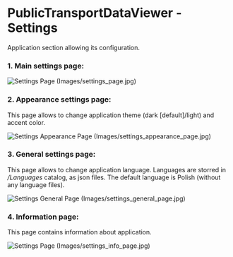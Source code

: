 # PublicTransportDataViewer - Settings

Application section allowing its configuration.

### 1. Main settings page:

![Settings Page (Images/settings_page.jpg)](Images/settings_page.png)

### 2. Appearance settings page:

This page allows to change application theme (dark [default]/light) and accent color.

![Settings Appearance Page (Images/settings_appearance_page.jpg)](Images/settings_appearance_page.png)

### 3. General settings page:

This page allows to change application language. Languages are storred in _/Languages_ catalog, as json files. The default language is Polish (without any language files).

![Settings General Page (Images/settings_general_page.jpg)](Images/settings_general_page.png)

### 4. Information page:

This page contains information about application.

![Settings Page (Images/settings_info_page.jpg)](Images/settings_info_page.png)
